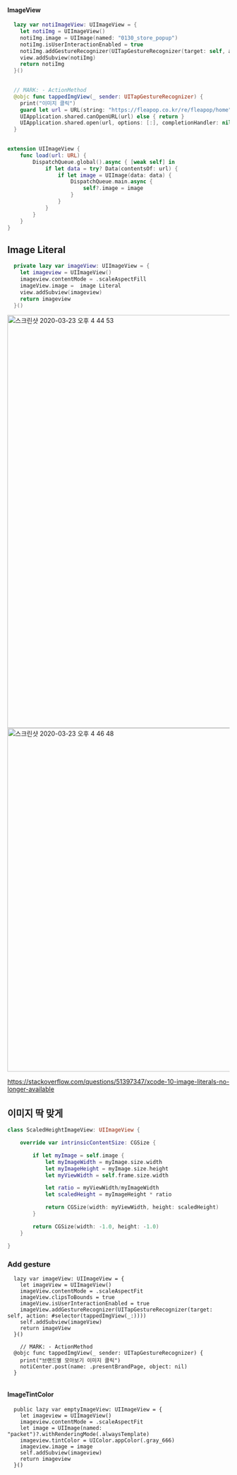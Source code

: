 #### ImageView

~~~swift
  lazy var notiImageView: UIImageView = {
    let notiImg = UIImageView()
    notiImg.image = UIImage(named: "0130_store_popup")
    notiImg.isUserInteractionEnabled = true
    notiImg.addGestureRecognizer(UITapGestureRecognizer(target: self, action: #selector(tappedImgView(_:))))
    view.addSubview(notiImg)
    return notiImg
  }()
  

  // MARK: - ActionMethod
  @objc func tappedImgView(_ sender: UITapGestureRecognizer) {
    print("이미지 클릭")
    guard let url = URL(string: "https://fleapop.co.kr/re/fleapop/home"),
    UIApplication.shared.canOpenURL(url) else { return }
    UIApplication.shared.open(url, options: [:], completionHandler: nil)
  }
  
~~~



~~~swift
extension UIImageView {
    func load(url: URL) {
        DispatchQueue.global().async { [weak self] in
            if let data = try? Data(contentsOf: url) {
                if let image = UIImage(data: data) {
                    DispatchQueue.main.async {
                        self?.image = image
                    }
                }
            }
        }
    }
}

~~~





## Image Literal

~~~swift
  private lazy var imageView: UIImageView = {
    let imageview = UIImageView()
    imageview.contentMode = .scaleAspectFill
    imageView.image =  image Literal
    view.addSubview(imageview)
    return imageview
  }()
~~~

<img width="935" alt="스크린샷 2020-03-23 오후 4 44 53" src="https://user-images.githubusercontent.com/47776915/77293448-afddfd00-6d25-11ea-98dc-1b7520250d1a.png">





<img width="778" alt="스크린샷 2020-03-23 오후 4 46 48" src="https://user-images.githubusercontent.com/47776915/77293549-e6b41300-6d25-11ea-919e-0b97de60d0f9.png">



https://stackoverflow.com/questions/51397347/xcode-10-image-literals-no-longer-available







## 이미지 딱 맞게

~~~swift
class ScaledHeightImageView: UIImageView {

    override var intrinsicContentSize: CGSize {

        if let myImage = self.image {
            let myImageWidth = myImage.size.width
            let myImageHeight = myImage.size.height
            let myViewWidth = self.frame.size.width

            let ratio = myViewWidth/myImageWidth
            let scaledHeight = myImageHeight * ratio

            return CGSize(width: myViewWidth, height: scaledHeight)
        }

        return CGSize(width: -1.0, height: -1.0)
    }

}

~~~



### Add gesture

~~~
  lazy var imageView: UIImageView = {
    let imageView = UIImageView()
    imageView.contentMode = .scaleAspectFit
    imageView.clipsToBounds = true
    imageView.isUserInteractionEnabled = true
    imageView.addGestureRecognizer(UITapGestureRecognizer(target: self, action: #selector(tappedImgView(_:))))
    self.addSubview(imageView)
    return imageView
  }()
  
    // MARK: - ActionMethod
  @objc func tappedImgView(_ sender: UITapGestureRecognizer) {
    print("브랜드별 모아보기 이미지 클릭")
    notiCenter.post(name: .presentBrandPage, object: nil)
  }
  
~~~



#### ImageTintColor

~~~
  public lazy var emptyImageView: UIImageView = {
    let imageview = UIImageView()
    imageview.contentMode = .scaleAspectFit
    let image = UIImage(named: "packet")?.withRenderingMode(.alwaysTemplate)
    imageview.tintColor = UIColor.appColor(.gray_666)
    imageview.image = image
    self.addSubview(imageview)
    return imageview
  }()
~~~

